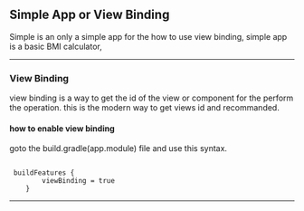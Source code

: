 ## Simple App or View Binding 
Simple is an only a simple app for the how to use view binding, simple app is a basic BMI calculator,

---
### View Binding

view binding is a way to get the id of the view or component for the perform the operation. this is the modern way to get views id and recommanded.

 #### how to enable view binding 
 goto the build.gradle(app.module) file and use this syntax. 

``` View Binding 

 buildFeatures {
        viewBinding = true
    }

```

----